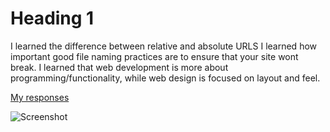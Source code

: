 # Heading 1
I learned the difference between relative and absolute URLS
I learned how important good file naming practices are to ensure that your site wont break.
I learned that web development is more about programming/functionality, while web design is focused on layout and feel.

[My responses](./responses.txt])

![Screenshot](./images/Screenshot.png)
